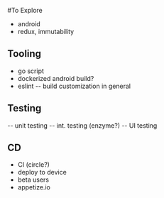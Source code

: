 #To Explore

- android
- redux, immutability

## Tooling
- go script
- dockerized android build?
- eslint
-- build customization in general

## Testing 
-- unit testing
-- int. testing (enzyme?)
-- UI testing

## CD
- CI (circle?)
- deploy to device
- beta users
- appetize.io
